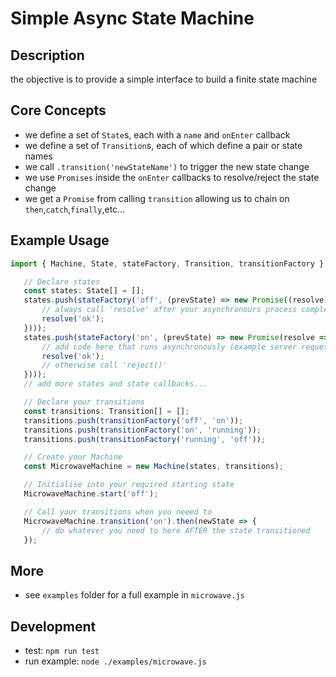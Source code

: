 # Simple Async State Machine

## Description

the objective is to provide a simple interface to build a finite state machine

## Core Concepts

 * we define a set of `State`s, each with a `name` and `onEnter` callback
 * we define a set of `Transition`s, each of which define a pair or state names
 * we call `.transition('newStateName')` to trigger the new state change
 * we use `Promises` inside the `onEnter` callbacks to resolve/reject the state change
 * we get a `Promise` from calling `transition` allowing us to chain on `then`,`catch`,`finally`,etc...

 ## Example Usage

 ```javascript
import { Machine, State, stateFactory, Transition, transitionFactory } from "ts-async-state-machine";

    // Declare states
    const states: State[] = [];
    states.push(stateFactory('off', (prevState) => new Promise((resolve) => {
        // always call 'resolve' after your asynchronours process completes sucessfully
        resolve('ok');
    })));
    states.push(stateFactory('on', (prevState) => new Promise(resolve => {
        // add code here that runs asynchronously (example server request)
        resolve('ok');
        // otherwise call 'reject()'
    })));
    // add more states and state callbacks...

    // Declare your transitions
    const transitions: Transition[] = [];
    transitions.push(transitionFactory('off', 'on'));
    transitions.push(transitionFactory('on', 'running'));
    transitions.push(transitionFactory('running', 'off'));

    // Create your Machine
    const MicrowaveMachine = new Machine(states, transitions);

    // Initialise into your required starting state
    MicrowaveMachine.start('off');

    // Call your transitions when you neeed to
    MicrowaveMachine.transition('on').then(newState => {
        // do whatever you need to here AFTER the state transitioned
    });

 ```

 ## More
  * see `examples` folder for a full example in `microwave.js`

## Development
 * test: `npm run test`
 * run example: `node ./examples/microwave.js`